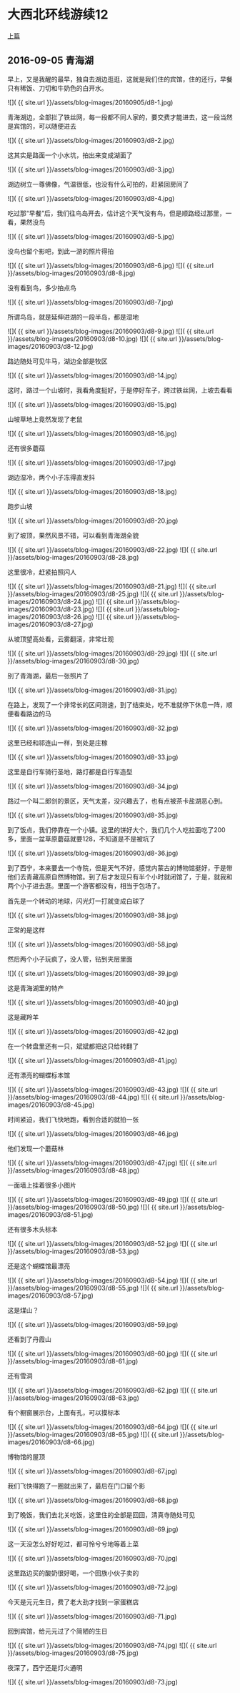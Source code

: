 大西北环线游续12
========================

[上篇](/2016/09/04/大西北12.html)

2016-09-05 青海湖
------------------------

早上，又是我醒的最早，独自去湖边逛逛，这就是我们住的宾馆，住的还行，早餐只有稀饭、刀切和牛奶色的白开水。

![]( {{ site.url }}/assets/blog-images/20160905/d8-1.jpg)

青海湖边，全部拦了铁丝网，每一段都不同人家的，要交费才能进去，这一段当然是宾馆的，可以随便进去

![]( {{ site.url }}/assets/blog-images/20160903/d8-2.jpg)

这其实是路面一个小水坑，拍出来变成湖面了

![]( {{ site.url }}/assets/blog-images/20160903/d8-3.jpg)

湖边树立一尊佛像，气温很低，也没有什么可拍的，赶紧回房间了

![]( {{ site.url }}/assets/blog-images/20160903/d8-4.jpg)

吃过那“早餐”后，我们往鸟岛开去，估计这个天气没有鸟，但是顺路经过那里，一看，果然没鸟

![]( {{ site.url }}/assets/blog-images/20160903/d8-5.jpg)

没鸟也留个影吧，到此一游的照片得拍

![]( {{ site.url }}/assets/blog-images/20160903/d8-6.jpg)
![]( {{ site.url }}/assets/blog-images/20160903/d8-8.jpg)

没有看到鸟，多少拍点鸟

![]( {{ site.url }}/assets/blog-images/20160903/d8-7.jpg)

所谓鸟岛，就是延伸进湖的一段半岛，都是湿地

![]( {{ site.url }}/assets/blog-images/20160903/d8-9.jpg)
![]( {{ site.url }}/assets/blog-images/20160903/d8-10.jpg)
![]( {{ site.url }}/assets/blog-images/20160903/d8-12.jpg)

路边随处可见牛马，湖边全部是牧区

![]( {{ site.url }}/assets/blog-images/20160903/d8-14.jpg)

这时，路过一个山坡时，我看角度挺好，于是停好车子，跨过铁丝网，上坡去看看

![]( {{ site.url }}/assets/blog-images/20160903/d8-15.jpg)

山坡草地上竟然发现了老鼠

![]( {{ site.url }}/assets/blog-images/20160903/d8-16.jpg)

还有很多蘑菇

![]( {{ site.url }}/assets/blog-images/20160903/d8-17.jpg)

湖边湿冷，两个小子冻得直发抖

![]( {{ site.url }}/assets/blog-images/20160903/d8-18.jpg)

跑步山坡

![]( {{ site.url }}/assets/blog-images/20160903/d8-20.jpg)

到了坡顶，果然风景不错，可以看到青海湖全貌

![]( {{ site.url }}/assets/blog-images/20160903/d8-22.jpg)
![]( {{ site.url }}/assets/blog-images/20160903/d8-28.jpg)

这里很冷，赶紧拍照闪人

![]( {{ site.url }}/assets/blog-images/20160903/d8-21.jpg)
![]( {{ site.url }}/assets/blog-images/20160903/d8-25.jpg)
![]( {{ site.url }}/assets/blog-images/20160903/d8-24.jpg)
![]( {{ site.url }}/assets/blog-images/20160903/d8-23.jpg)
![]( {{ site.url }}/assets/blog-images/20160903/d8-26.jpg)
![]( {{ site.url }}/assets/blog-images/20160903/d8-27.jpg)

从坡顶望高处看，云雾翻滚，非常壮观

![]( {{ site.url }}/assets/blog-images/20160903/d8-29.jpg)
![]( {{ site.url }}/assets/blog-images/20160903/d8-30.jpg)

别了青海湖，最后一张照片了

![]( {{ site.url }}/assets/blog-images/20160903/d8-31.jpg)

在路上，发现了一个非常长的区间测速，到了结束处，吃不准就停下休息一阵，顺便看看路边的马

![]( {{ site.url }}/assets/blog-images/20160903/d8-32.jpg)

这里已经和祁连山一样，到处是庄稼

![]( {{ site.url }}/assets/blog-images/20160903/d8-33.jpg)

这里是自行车骑行圣地，路灯都是自行车造型

![]( {{ site.url }}/assets/blog-images/20160903/d8-34.jpg)

路过一个叫二郎剑的景区，天气太差，没兴趣去了，也有点被茶卡盐湖恶心到。

![]( {{ site.url }}/assets/blog-images/20160903/d8-35.jpg)

到了饭点，我们停靠在一个小镇。这里的饼好大个，我们几个人吃拉面吃了200多，里面一盆草原蘑菇就要128，不知道是不是被坑了

![]( {{ site.url }}/assets/blog-images/20160903/d8-36.jpg)

到了西宁，本来要去一个寺院，但是天气不好，感觉内蒙古的博物馆挺好，于是带他们去青藏高原自然博物馆。到了后才发现只有半个小时就闭馆了，于是，就我和两个小子进去逛。里面一个游客都没有，相当于包场了。

首先是一个转动的地球，闪光灯一打就变成白球了

![]( {{ site.url }}/assets/blog-images/20160903/d8-38.jpg)

正常的是这样

![]( {{ site.url }}/assets/blog-images/20160903/d8-58.jpg)

然后两个小子玩疯了，没人管，钻到夹层里面

![]( {{ site.url }}/assets/blog-images/20160903/d8-39.jpg)

这是青海湖里的特产

![]( {{ site.url }}/assets/blog-images/20160903/d8-40.jpg)

这是藏羚羊

![]( {{ site.url }}/assets/blog-images/20160903/d8-42.jpg)

在一个转盘里还有一只，斌斌都把这只给转翻了

![]( {{ site.url }}/assets/blog-images/20160903/d8-41.jpg)

还有漂亮的蝴蝶标本馆

![]( {{ site.url }}/assets/blog-images/20160903/d8-43.jpg)
![]( {{ site.url }}/assets/blog-images/20160903/d8-44.jpg)
![]( {{ site.url }}/assets/blog-images/20160903/d8-45.jpg)

时间紧迫，我们飞快地跑，看到合适的就拍一张

![]( {{ site.url }}/assets/blog-images/20160903/d8-46.jpg)

他们发现一个蘑菇林

![]( {{ site.url }}/assets/blog-images/20160903/d8-47.jpg)
![]( {{ site.url }}/assets/blog-images/20160903/d8-48.jpg)

一面墙上挂着很多小图片

![]( {{ site.url }}/assets/blog-images/20160903/d8-49.jpg)
![]( {{ site.url }}/assets/blog-images/20160903/d8-50.jpg)
![]( {{ site.url }}/assets/blog-images/20160903/d8-51.jpg)

还有很多木头标本

![]( {{ site.url }}/assets/blog-images/20160903/d8-52.jpg)
![]( {{ site.url }}/assets/blog-images/20160903/d8-53.jpg)

还是这个蝴蝶馆最漂亮

![]( {{ site.url }}/assets/blog-images/20160903/d8-54.jpg)
![]( {{ site.url }}/assets/blog-images/20160903/d8-55.jpg)
![]( {{ site.url }}/assets/blog-images/20160903/d8-57.jpg)

这是煤山？

![]( {{ site.url }}/assets/blog-images/20160903/d8-59.jpg)

还看到了丹霞山

![]( {{ site.url }}/assets/blog-images/20160903/d8-60.jpg)
![]( {{ site.url }}/assets/blog-images/20160903/d8-61.jpg)

还有雪洞

![]( {{ site.url }}/assets/blog-images/20160903/d8-62.jpg)
![]( {{ site.url }}/assets/blog-images/20160903/d8-63.jpg)

有个橱窗展示台，上面有孔，可以摸标本

![]( {{ site.url }}/assets/blog-images/20160903/d8-64.jpg)
![]( {{ site.url }}/assets/blog-images/20160903/d8-65.jpg)
![]( {{ site.url }}/assets/blog-images/20160903/d8-66.jpg)

博物馆的屋顶

![]( {{ site.url }}/assets/blog-images/20160903/d8-67.jpg)

我们飞快得跑了一圈就出来了，最后在门口留个影

![]( {{ site.url }}/assets/blog-images/20160903/d8-68.jpg)

到了晚饭，我们去北关吃饭，这里住的全部是回回，清真寺随处可见

![]( {{ site.url }}/assets/blog-images/20160903/d8-69.jpg)

这一天没怎么好好吃过，都可怜兮兮地等着上菜

![]( {{ site.url }}/assets/blog-images/20160903/d8-70.jpg)

这里路边买的酸奶很好喝，一个回族小伙子卖的

![]( {{ site.url }}/assets/blog-images/20160903/d8-72.jpg)

今天是元元生日，费了老大劲才找到一家蛋糕店

![]( {{ site.url }}/assets/blog-images/20160903/d8-71.jpg)

回到宾馆，给元元过了个简陋的生日

![]( {{ site.url }}/assets/blog-images/20160903/d8-74.jpg)
![]( {{ site.url }}/assets/blog-images/20160903/d8-75.jpg)

夜深了，西宁还是灯火通明

![]( {{ site.url }}/assets/blog-images/20160903/d8-73.jpg)